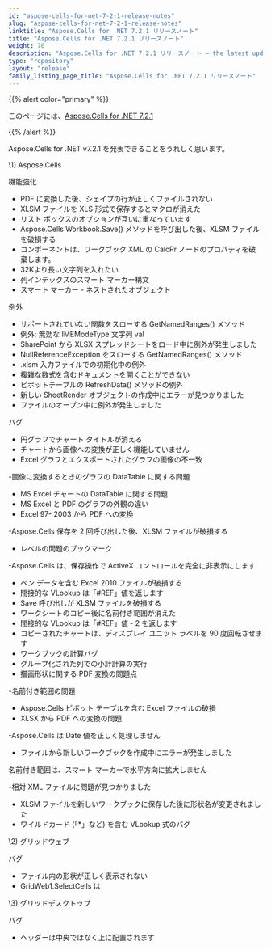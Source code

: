 ```yaml
---
id: "aspose-cells-for-net-7-2-1-release-notes"
slug: "aspose-cells-for-net-7-2-1-release-notes"
linktitle: "Aspose.Cells for .NET 7.2.1 リリースノート"
title: "Aspose.Cells for .NET 7.2.1 リリースノート"
weight: 70
description: "Aspose.Cells for .NET 7.2.1 リリースノート – the latest updates and fixes."
type: "repository"
layout: "release"
family_listing_page_title: "Aspose.Cells for .NET 7.2.1 リリースノート"
---
```

{{% alert color="primary" %}} 

このページには、[Aspose.Cells for .NET 7.2.1](https://releases.aspose.com/cells/net/new-releases/aspose.cells-for-.net-7.2.1/)

{{% /alert %}} 

Aspose.Cells for .NET v7.2.1 を発表できることをうれしく思います。



\1) Aspose.Cells 



機能強化

- PDF に変換した後、シェイプの行が正しくファイルされない
- XLSM ファイルを XLS 形式で保存するとマクロが消えた
- リスト ボックスのオプションが互いに重なっています
- Aspose.Cells Workbook.Save() メソッドを呼び出した後、XLSM ファイルを破損する
- コンポーネントは、ワークブック XML の CalcPr ノードのプロパティを破棄します。
- 32Kより長い文字列を入れたい
- 列インデックスのスマート マーカー構文
- スマート マーカー - ネストされたオブジェクト



例外

- サポートされていない関数をスローする GetNamedRanges() メソッド
- 例外: 無効な IMEModeType 文字列 val
- SharePoint から XLSX スプレッドシートをロード中に例外が発生しました
- NullReferenceException をスローする GetNamedRanges() メソッド
- .xlsm 入力ファイルでの初期化中の例外
- 複雑な数式を含むドキュメントを開くことができない
- ピボットテーブルの RefreshData() メソッドの例外
- 新しい SheetRender オブジェクトの作成中にエラーが見つかりました
- ファイルのオープン中に例外が発生しました



バグ

- 円グラフでチャート タイトルが消える
- チャートから画像への変換が正しく機能していません
- Excel グラフとエクスポートされたグラフの画像の不一致

-画像に変換するときのグラフの DataTable に関する問題

- MS Excel チャートの DataTable に関する問題
- MS Excel と PDF のグラフの外観の違い
- Excel 97- 2003 から PDF への変換

-Aspose.Cells 保存を 2 回呼び出した後、XLSM ファイルが破損する

- レベルの問題のブックマーク

-Aspose.Cells は、保存操作で ActiveX コントロールを完全に非表示にします

- ペン データを含む Excel 2010 ファイルが破損する
- 間接的な VLookup は「#REF」値を返します
- Save 呼び出しが XLSM ファイルを破損する
- ワークシートのコピー後に名前付き範囲が消えた
- 間接的な VLookup は「#REF」値 - 2 を返します
- コピーされたチャートは、ディスプレイ ユニット ラベルを 90 度回転させます
- ワークブックの計算バグ
- グループ化された列での小計計算の実行
- 描画形状に関する PDF 変換の問題点

-名前付き範囲の問題

- Aspose.Cells ピボット テーブルを含む Excel ファイルの破損
- XLSX から PDF への変換の問題

-Aspose.Cells は Date 値を正しく処理しません

- ファイルから新しいワークブックを作成中にエラーが発生しました

 名前付き範囲は、スマート マーカーで水平方向に拡大しません

-相対 XML ファイルに問題が見つかりました

- XLSM ファイルを新しいワークブックに保存した後に形状名が変更されました
- ワイルドカード (「*」など) を含む VLookup 式のバグ



\2) グリッドウェブ



バグ

- ファイル内の形状が正しく表示されない
- GridWeb1.SelectCells は



\3) グリッドデスクトップ



バグ

- ヘッダーは中央ではなく上に配置されます


